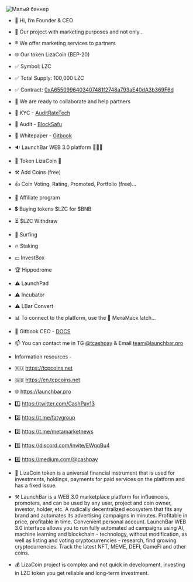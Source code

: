 ![Малый баннер](https://en.tcpcoins.net/__scale/uploads/s/l/4/j/l4j8wtlqendh/img/full_C0bsoLnG.png?quality=85&width=728&webp=1)


- 👋 Hi, I’m Founder & CEO
- 👀 Our project with marketing purposes and not only...
- ®️ We offer marketing services to partners
- 🌐 Our token LizaCoin (BEP-20)
- ✅ Symbol: LZC
- ✅ Total Supply: 100,000 LZC
- ✅ Contract: [0xA6550996403407481f2748a793aE40dA3b369F6d](https://bscscan.com/token/0xA6550996403407481f2748a793aE40dA3b369F6d)
- 💞️ We are ready to collaborate and help partners
- 💠 KYC - [AuditRateTech](https://en.tcpcoins.net/uploads/s/l/4/j/l4j8wtlqendh/file/ZgeFYiAP.pdf?preview=1)
- 💠 Audit - [BlockSafu](https://blocksafu.com/project-detail/0xA6550996403407481f2748a793aE40dA3b369F6d)
- 💠 Whitepaper - [Gitbook](https://lizacoin.gitbook.io/meet-lizacoin-and-launchbar-1/)

- 🔉 LaunchBar WEB 3.0 platform 🚀🚀🚀
- 💎 Token LizaCoin 💎
- ⚒ Add Coins (free)
- 👍 Coin Voting, Rating, Promoted, Portfolio (free)...
- 👬 Affiliate program
- 💲 Buying tokens $LZC for $BNB
- ⏳ $LZC Withdraw
- 💫 Surfing
- 🔥 Staking
- 💵 InvestBox
- 🏆 Hippodrome
- ⚠️ LaunchPad
- ⚠️ Incubator
- ⚠️ LBar Convert
- 📊 To connect to the platform, use the 🦊 МетаМаск latch...

- 💠 Gitbook CEO - [DOCS](https://lizacoin.gitbook.io/launchbar/general/launchbar-getting-started-ceo)
- 📫 You can contact me in TG [@tcashpay](https://t.me/komfaty) & Email team@launchbar.pro

- Information resources -
- 🇷🇺 https://tcpcoins.net
- 🇬🇧 https://en.tcpcoins.net
- 🌐 https://launchbar.pro
- 1️⃣ https://twitter.com/CashPay13
- 2️⃣ https://t.me/fatygroup
- 2️⃣ https://t.me/metamarketnews
- 3️⃣ https://discord.com/invite/EWqqBu4
- 4️⃣ https://medium.com/@cashpay

- 💎 LizaCoin token is a universal financial instrument that is used for investments, holdings, payments for paid services on the platform and has a fixed issue.
- ⚒ LaunchBar is a WEB 3.0 marketplace platform for influencers, promoters, and can be used by any user, project and coin owner, investor, holder, etc. 
A radically decentralized ecosystem that fits any brand and automates its advertising campaigns in minutes. Profitable in price, profitable in time. Convenient personal account.
LaunchBar WEB 3.0 interface allows you to run fully automated ad campaigns using AI, machine learning and blockchain - technology, without modification, as well as listing and voting cryptocurrencies - research, find growing cryptocurrencies. Track the latest NFT, MEME, DEFI, GameFi and other coins.
- 💰 LizaCoin project is complex and not quick in development, investing in LZC token you get reliable and long-term investment.

<!---
faty007/faty007 is a ✨ special ✨ repository because its `README.md` (this file) appears on your GitHub profile.
You can click the Preview link to take a look at your changes.
--->
